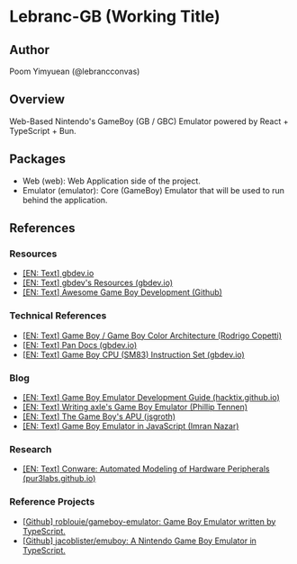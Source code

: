 # Lebranc-GB (Working Title)

## Author

Poom Yimyuean (@lebrancconvas)

## Overview

Web-Based Nintendo's GameBoy (GB / GBC) Emulator powered by React + TypeScript + Bun.

## Packages

- Web (web): Web Application side of the project.
- Emulator (emulator): Core (GameBoy) Emulator that will be used to run behind the application.

## References

### Resources

- [[EN: Text] gbdev.io](https://gbdev.io/)
- [[EN: Text] gbdev's Resources (gbdev.io)](https://gbdev.io/resources.html)
- [[EN: Text] Awesome Game Boy Development (Github)](https://github.com/gbdev/awesome-gbdev)

### Technical References

- [[EN: Text] Game Boy / Game Boy Color Architecture (Rodrigo Copetti)](https://www.copetti.org/writings/consoles/game-boy/)
- [[EN: Text] Pan Docs (gbdev.io)](https://gbdev.io/pandocs/)
- [[EN: Text] Game Boy CPU (SM83) Instruction Set (gbdev.io)](https://gbdev.io/gb-opcodes/optables/)

### Blog

- [[EN: Text] Game Boy Emulator Development Guide (hacktix.github.io)](https://hacktix.github.io/GBEDG)
- [[EN: Text] Writing axle's Game Boy Emulator (Phillip Tennen)](https://axleos.com/writing-axles-gameboy-emulator/)
- [[EN: Text] The Game Boy's APU (jsgroth)](https://jsgroth.dev/blog/posts/gb-rewrite-apu)
- [[EN: Text] Game Boy Emulator in JavaScript (Imran Nazar)](https://imrannazar.com/series/gameboy-emulation-in-javascript)

### Research

- [[EN: Text] Conware: Automated Modeling of Hardware Peripherals (pur3labs.github.io)](https://purs3lab.github.io/files/conware.pdf)

### Reference Projects

- [[Github] roblouie/gameboy-emulator: Game Boy Emulator written by TypeScript.](https://github.com/roblouie/gameboy-emulator)
- [[Github] jacoblister/emuboy: A Nintendo Game Boy Emulator in TypeScript.](https://github.com/jacoblister/emuboy)
